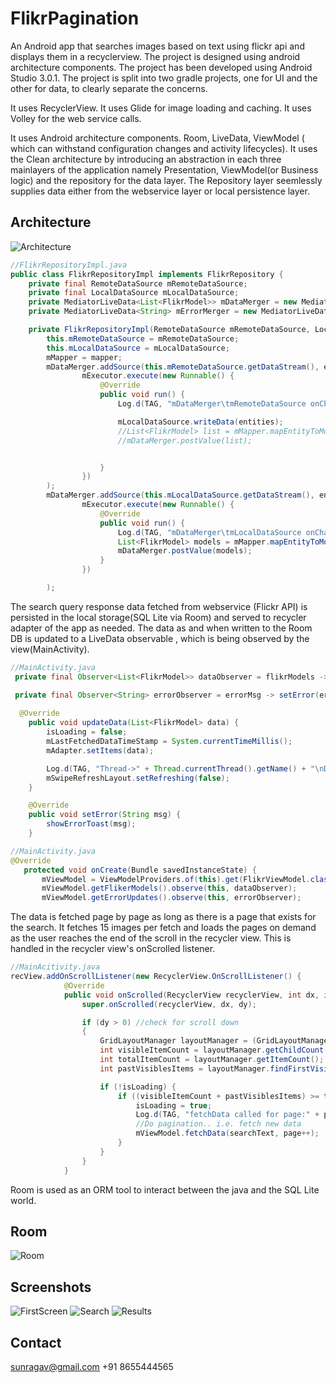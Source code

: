 # FlikrPagination

An Android app that searches images based on text using flickr api and displays them in a recyclerview. The project is designed using android architecture components.
The project has been developed using Android Studio 3.0.1.
The project is split into two gradle projects, one for UI and the other for data, to clearly separate the concerns.

It uses RecyclerView.
It uses Glide for image loading and caching.
It uses Volley for the web service calls.

It uses Android architecture components.
Room, LiveData, ViewModel ( which can withstand configuration changes and activity lifecycles).
It uses the Clean architecture by introducing an abstraction in each three mainlayers of the application namely Presentation, ViewModel(or Business logic) and the repository for the data layer. The Repository layer seemlessly supplies data either from the webservice layer or local persistence layer. 
## Architecture
![Architecture](https://github.com/sunragav/FlikrPagination/blob/master/Architecture.JPG)

```java
//FlikrRepositoryImpl.java
public class FlikrRepositoryImpl implements FlikrRepository {
    private final RemoteDataSource mRemoteDataSource;
    private final LocalDataSource mLocalDataSource;
    private MediatorLiveData<List<FlikrModel>> mDataMerger = new MediatorLiveData<>();
    private MediatorLiveData<String> mErrorMerger = new MediatorLiveData<>();

    private FlikrRepositoryImpl(RemoteDataSource mRemoteDataSource, LocalDataSource mLocalDataSource, FlickrMapper mapper) {
        this.mRemoteDataSource = mRemoteDataSource;
        this.mLocalDataSource = mLocalDataSource;
        mMapper = mapper;
        mDataMerger.addSource(this.mRemoteDataSource.getDataStream(), entities ->
                mExecutor.execute(new Runnable() {
                    @Override
                    public void run() {
                        Log.d(TAG, "mDataMerger\tmRemoteDataSource onChange invoked");

                        mLocalDataSource.writeData(entities);
                        //List<FlikrModel> list = mMapper.mapEntityToModel(entities);
                        //mDataMerger.postValue(list);


                    }
                })
        );
        mDataMerger.addSource(this.mLocalDataSource.getDataStream(), entities ->
                mExecutor.execute(new Runnable() {
                    @Override
                    public void run() {
                        Log.d(TAG, "mDataMerger\tmLocalDataSource onChange invoked");
                        List<FlikrModel> models = mMapper.mapEntityToModel(entities);
                        mDataMerger.postValue(models);
                    }
                })

        );
```
The search query response data fetched from webservice (Flickr API) is persisted in the local storage(SQL Lite via Room) and served to recycler adapter of the app as needed. The data as and when written to the Room DB is updated to a LiveData observable , which is being observed by the view(MainActivity).
```java
//MainActivity.java
 private final Observer<List<FlikrModel>> dataObserver = flikrModels -> updateData(flikrModels);

 private final Observer<String> errorObserver = errorMsg -> setError(errorMsg);
 
  @Override
    public void updateData(List<FlikrModel> data) {
        isLoading = false;
        mLastFetchedDataTimeStamp = System.currentTimeMillis();
        mAdapter.setItems(data);

        Log.d(TAG, "Thread->" + Thread.currentThread().getName() + "\nData Size:" + data.size() + "\nAdapter Data Size:" + mAdapter.getItemCount());
        mSwipeRefreshLayout.setRefreshing(false);
    }

    @Override
    public void setError(String msg) {
        showErrorToast(msg);
    }
 ```
 ```java
 //MainActivity.java
 @Override
    protected void onCreate(Bundle savedInstanceState) {
        mViewModel = ViewModelProviders.of(this).get(FlikrViewModel.class);
        mViewModel.getFlikerModels().observe(this, dataObserver);
        mViewModel.getErrorUpdates().observe(this, errorObserver);
 ```



The data is fetched page by page as long as there is a page that exists for the search. 
It fetches 15 images per fetch and loads the pages on demand as the user reaches the end of the scroll in the recycler view. 
This is handled in the recycler view's onScrolled listener. 

```java
//MainAcitivity.java
recView.addOnScrollListener(new RecyclerView.OnScrollListener() {
            @Override
            public void onScrolled(RecyclerView recyclerView, int dx, int dy) {
                super.onScrolled(recyclerView, dx, dy);

                if (dy > 0) //check for scroll down
                {
                    GridLayoutManager layoutManager = (GridLayoutManager) recyclerView.getLayoutManager();
                    int visibleItemCount = layoutManager.getChildCount();
                    int totalItemCount = layoutManager.getItemCount();
                    int pastVisiblesItems = layoutManager.findFirstVisibleItemPosition();

                    if (!isLoading) {
                        if ((visibleItemCount + pastVisiblesItems) >= totalItemCount) {
                            isLoading = true;
                            Log.d(TAG, "fetchData called for page:" + page);
                            //Do pagination.. i.e. fetch new data
                            mViewModel.fetchData(searchText, page++);
                        }
                    }
                }
            }
```

Room is used as an ORM tool to interact between the java and the SQL Lite world.

## Room
![Room](https://github.com/sunragav/FlikrPagination/blob/master/Room.JPG)


## Screenshots
![FirstScreen](https://github.com/sunragav/FlikrPagination/blob/master/FirstScreen.png)
![Search](https://github.com/sunragav/FlikrPagination/blob/master/search.png)
![Results](https://github.com/sunragav/FlikrPagination/blob/master/results.png)

## Contact
sunragav@gmail.com
+91 8655444565
